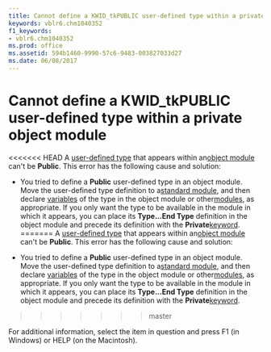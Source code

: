 ```yaml
---
title: Cannot define a KWID_tkPUBLIC user-defined type within a private object module
keywords: vblr6.chm1040352
f1_keywords:
- vblr6.chm1040352
ms.prod: office
ms.assetid: 594b1460-9990-57c6-9483-003827033d27
ms.date: 06/08/2017
---
```



# Cannot define a KWID_tkPUBLIC user-defined type within a private object module

<<<<<<< HEAD
A [user-defined type](../../Glossary/vbe-glossary.md) that appears within an[object module](../../Glossary/vbe-glossary.md) can't be **Public**. This error has the following cause and solution:



- You tried to define a  **Public** user-defined type in an object module. Move the user-defined type definition to a[standard module](../../Glossary/vbe-glossary.md), and then declare [variables](../../Glossary/vbe-glossary.md) of the type in the object module or other[modules](../../Glossary/vbe-glossary.md), as appropriate. If you only want the type to be available in the module in which it appears, you can place its  **Type...End Type** definition in the object module and precede its definition with the **Private**[keyword](../../Glossary/vbe-glossary.md).
=======
A [user-defined type](../../Glossary/vbe-glossary.md#user-defined-type) that appears within an[object module](../../Glossary/vbe-glossary.md#object-module) can't be **Public**. This error has the following cause and solution:



- You tried to define a  **Public** user-defined type in an object module. Move the user-defined type definition to a[standard module](../../Glossary/vbe-glossary.md#standard-module), and then declare [variables](../../Glossary/vbe-glossary.md#variable) of the type in the object module or other[modules](../../Glossary/vbe-glossary.md#module), as appropriate. If you only want the type to be available in the module in which it appears, you can place its  **Type...End Type** definition in the object module and precede its definition with the **Private**[keyword](../../Glossary/vbe-glossary.md#keyword).
>>>>>>> master
    

For additional information, select the item in question and press F1 (in Windows) or HELP (on the Macintosh).

